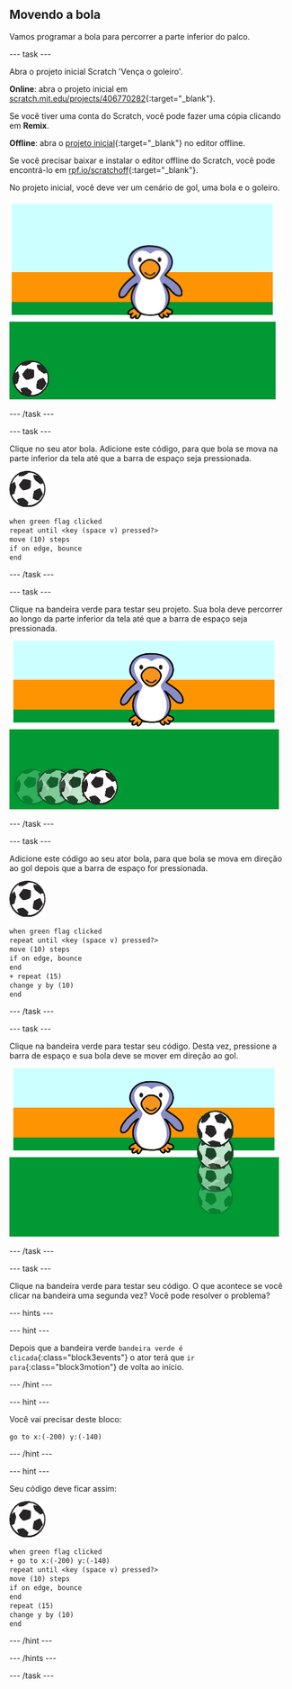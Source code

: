 ## Movendo a bola

Vamos programar a bola para percorrer a parte inferior do palco.

--- task ---

Abra o projeto inicial Scratch 'Vença o goleiro'.

**Online**: abra o projeto inicial em [scratch.mit.edu/projects/406770282](https://scratch.mit.edu/projects/406770282){:target="_blank"}.

Se você tiver uma conta do Scratch, você pode fazer uma cópia clicando em **Remix**.

**Offline**: abra o [projeto inicial](http://rpf.io/p/pt-BR/beat-the-goalie-go){:target="_blank"} no editor offline.

Se você precisar baixar e instalar o editor offline do Scratch, você pode encontrá-lo em [rpf.io/scratchoff](http://rpf.io/scratchoff){:target="_blank"}.

No projeto inicial, você deve ver um cenário de gol, uma bola e o goleiro.

![projetos iniciais](images/goalie-starter.png)

--- /task ---

--- task ---

Clique no seu ator bola. Adicione este código, para que bola se mova na parte inferior da tela até que a barra de espaço seja pressionada.

![ator bola](images/football-sprite.png)

```blocks3
when green flag clicked
repeat until <key (space v) pressed?>
move (10) steps
if on edge, bounce
end
```

--- /task ---

--- task ---

Clique na bandeira verde para testar seu projeto. Sua bola deve percorrer ao longo da parte inferior da tela até que a barra de espaço seja pressionada.

![captura de tela](images/goalie-football-move-test.png)

--- /task ---

--- task ---

Adicione este código ao seu ator bola, para que bola se mova em direção ao gol depois que a barra de espaço for pressionada.

![ator bola](images/football-sprite.png)

```blocks3
when green flag clicked
repeat until <key (space v) pressed?>
move (10) steps
if on edge, bounce
end
+ repeat (15)
change y by (10)
end
```

--- /task ---

--- task ---

Clique na bandeira verde para testar seu código. Desta vez, pressione a barra de espaço e sua bola deve se mover em direção ao gol.

![captura de tela](images/goalie-football-ypos-test.png)

--- /task ---

--- task ---

Clique na bandeira verde para testar seu código. O que acontece se você clicar na bandeira uma segunda vez? Você pode resolver o problema?

--- hints ---


--- hint ---

Depois que a bandeira verde `bandeira verde é clicada`{:class="block3events"} o ator terá que `ir para`{:class="block3motion"} de volta ao início.

--- /hint ---

--- hint ---

Você vai precisar deste bloco:

```blocks3
go to x:(-200) y:(-140)
```

--- /hint ---

--- hint ---

Seu código deve ficar assim:

![ator bola](images/football-sprite.png)

```blocks3
when green flag clicked
+ go to x:(-200) y:(-140)
repeat until <key (space v) pressed?>
move (10) steps
if on edge, bounce
end
repeat (15)
change y by (10)
end
```

--- /hint ---

--- /hints ---

--- /task ---

